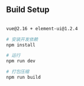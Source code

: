 ## Build Setup

``` bash

vue@2.16 + element-ui@1.2.4

# 安装开发依赖
npm install

# 运行
npm run dev

# 打包压缩
npm run build
```
